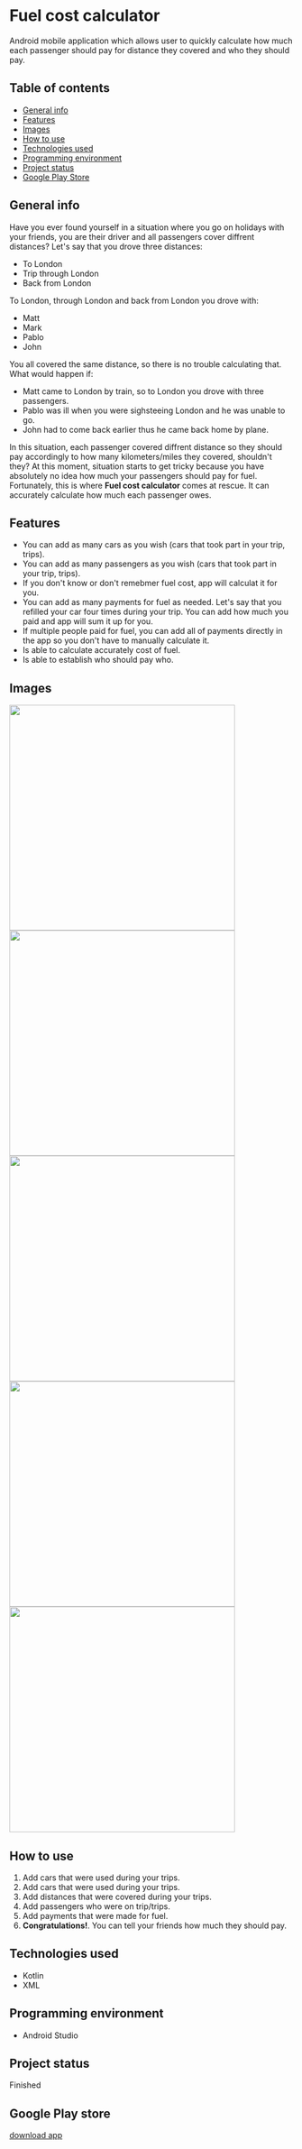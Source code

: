 <h1>Fuel cost calculator</h1>
<p>Android mobile application which allows user to quickly calculate how much each passenger should pay for distance they covered and who they should pay. 
</p>
<h2>Table of contents</h2>
<ul>
  <li>
    <a href="#generalInfo">General info</a>
  </li>
    <li>
    <a href="#features">Features</a>
  </li>
    <li>
    <a href="#images">Images</a>
  </li>
  <li>
    <a href="#howToUse">How to use</a>
  </li>
  <li>
    <a href="#technologies">Technologies used</a>
  </li>
   <li>
    <a href="#environment">Programming environment</a>
  </li>
  <li>
    <a href="#status">Project status</a>
  </li>
   <li>
    <a href="#playStore">Google Play Store</a>
  </li>
  </ul>
  <h2 id="generalInfo">General info</h2>
  <p>Have you ever found yourself in a situation where you go on holidays with your friends, you are their driver and all passengers cover diffrent distances?
Let's say that you drove three distances:
<ul>
  <li>To London</li>
   <li>Trip through London</li>
   <li>Back from London</li>
 </ul>
 To London, through London and back from London you drove with:
 <ul>
  <li>Matt</li>
  <li>Mark</li>
  <li>Pablo</li>
  <li>John</li>
 </ul>
 You all covered the same distance, so there is no trouble calculating that.
 What would happen if:
  <ul>
  <li>Matt came to London by train, so to London you drove with three passengers.</li>
  <li>Pablo was ill when you were sighsteeing London and he was unable to go.</li>
  <li>John had to come back earlier thus he came back home by plane.</li>
 </ul>
 In this situation, each passenger covered diffrent distance so they should pay accordingly to how many kilometers/miles they covered, 
 shouldn't they?
 At this moment, situation starts to get tricky because you have absolutely no idea how much your passengers should pay for fuel.
 Fortunately, this is where <strong>Fuel cost calculator</strong> comes at rescue. It can accurately calculate how much each passenger owes.
</p>
 <h2 id="features">Features</h2>
 <p>
 <ul>
  <li>You can add as many cars as you wish (cars that took part in your trip, trips).</li>
  <li>You can add as many passengers as you wish (cars that took part in your trip, trips).</li>
  <li>If you don't know or don't remebmer fuel cost, app will calculat it for you.</li>
  <li>You can add as many payments for fuel as needed. Let's say that you refilled your car four times during your trip. You can
   add how much you paid and app will sum it up for you.</li>
  <li>If multiple people paid for fuel, you can add all of payments directly in the app so you don't have to manually calculate it. </li>
  <li>Is able to calculate accurately cost of fuel.</li>
  <li>Is able to establish who should pay who.</li>
  </ul>
  </p>
  <h2 id="images">Images</h2>
  <p>
  <img src="https://user-images.githubusercontent.com/56251920/160158584-4fb6f39c-f91e-4730-a175-d475a39feda4.png" height=400px></img>
  <img src="https://user-images.githubusercontent.com/56251920/160158865-0bd205cb-cc0c-4311-9e8d-270f78fb8f37.png" height=400px></img>
  <img src="https://user-images.githubusercontent.com/56251920/160158929-58667efd-d21c-4da0-8be0-ed6a1f624359.png" height=400px></img>
  <img src="https://user-images.githubusercontent.com/56251920/160158982-9ad95cec-e4a3-4390-9ca6-dc62dc890019.png" height=400px></img>
  <img src="https://user-images.githubusercontent.com/56251920/160159049-2b1ae342-f6a0-4b01-b4ad-8902ed8832c7.png" height=400px></img>
  </p>
 
 
 
  <h2 id="howToUse">How to use</h2>
   <ol>
  <li>Add cars that were used during your trips.</li>
  <li>Add cars that were used during your trips.</li>
  <li>Add distances that were covered during your trips.</li>
  <li>Add passengers who were on trip/trips.</li>
  <li>Add payments that were made for fuel.</li>
  <li><strong>Congratulations!</strong>. You can tell your friends how much they should pay.</li>
  </ol>
  <h2 id="technologies">Technologies used</h2> 
 <ul>
  <li>
   Kotlin
  </li>
  <li>
    XML
  </li>
  </ul>
   <h2 id="environment">Programming environment</h2> 
    <ul>
  <li>
   Android Studio
  </li>
  </ul>
    <h2 id="status">Project status</h2> 
    <p>Finished</p>
     <h2 id="playStore">Google Play store</h2> 
       <p> <a
                href="https://play.google.com/store/apps/details?id=com.marekkawalski.fuelcostcalculator"
                target="_blank"
                rel="noopener noreferrer"
              >download app</a></p>
  
